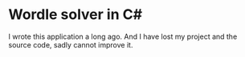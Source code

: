 # Wordle solver in C#
I wrote this application a long ago. And I have lost my project and the source code, sadly cannot improve it.
